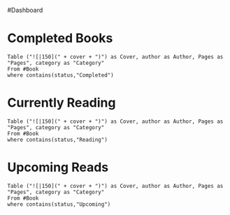 #Dashboard
# Completed Books

```dataview
Table ("![|150](" + cover + ")") as Cover, author as Author, Pages as "Pages", category as "Category"
From #Book
where contains(status,"Completed")

```


# Currently Reading

```dataview
Table ("![|150](" + cover + ")") as Cover, author as Author, Pages as "Pages", category as "Category"
From #Book
where contains(status,"Reading")

```


# Upcoming Reads

```dataview
Table ("![|150](" + cover + ")") as Cover, author as Author, Pages as "Pages", category as "Category"
From #Book
where contains(status,"Upcoming")

```


